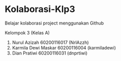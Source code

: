# Kolaborasi-Klp3
Belajar kolaborasi project menggunakan Github

Kelompok 3 (Kelas A)
1. Nurul Azizah 60200116017 (NrlAzzh)
2. Karmila Dewi Maskar 60200116004 (karmiladewi)
3. Dian Pratiwi 60200116031 (dnprtiwi)
